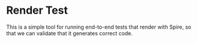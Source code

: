 Render Test
===========

This is a simple tool for running end-to-end tests that render with Spire, so that we can validate that it generates correct code.
